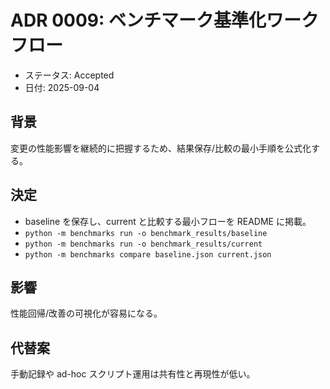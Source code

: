 # ADR 0009: ベンチマーク基準化ワークフロー

- ステータス: Accepted
- 日付: 2025-09-04

## 背景
変更の性能影響を継続的に把握するため、結果保存/比較の最小手順を公式化する。

## 決定
- baseline を保存し、current と比較する最小フローを README に掲載。
- `python -m benchmarks run -o benchmark_results/baseline`
- `python -m benchmarks run -o benchmark_results/current`
- `python -m benchmarks compare baseline.json current.json`

## 影響
性能回帰/改善の可視化が容易になる。

## 代替案
手動記録や ad-hoc スクリプト運用は共有性と再現性が低い。

